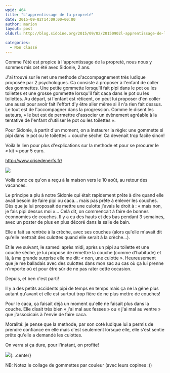 ```yaml
---
wpid: 464
title: "L'apprentissage de la propreté"
date: 2015-09-02T14:09:00+00:00
author: marion
layout: post
oldurl: http://blog.sidoine.org/2015/09/02/20150902l-apprentissage-de-la-proprete/

categories:
  - Non classé
---
```

Comme l'été est propice à l'apprentissage de la propreté, nous nous y sommes mis cet été avec Sidonie, 2 ans.

J'ai trouvé sur le net une methode d'accompagnement très ludique proposée par 2 psychologues. Ca consiste à proposer à l'enfant de coller des gommettes. Une petite gommette lorsqu'il fait pipi dans le pot ou les toilettes et une grosse gommette lorsqu'il fait caca dans le pot ou les toilettes. Au départ, si l'enfant est réticent, on peut lui proposer d'en coller une aussi pour avoir fait l'effort d'y être aller même si il n'a rien fait dessus. Le tout est de l'accompagner dans la progression. Comme le disent les auteurs, » le but est de permettre d'associer un évènement agréable à la tentative de l'enfant d'utiliser le pot ou les toilettes ».

Pour Sidonie, à partir d'un moment, on a instaurer la règle: une gommette si pipi dans le pot ou le toilettes + couche sèche! Ca devenait trop facile sinon!

Voilà le lien pour plus d'explications sur la methode et pour se procurer le « kit » pour 5 euro.

http://www.crisedenerfs.fr/

![](/media/2015/IMG_20150807_161218751.jpg)

Voilà donc ce qu'on a reçu à la maison vers le 10 août, au retour des vacances.

Le principe a plu à notre Sidonie qui était rapidement prête à dire quand elle avait besoin de faire pipi ou caca... mais pas prête à enlever les couches. Dès que je lui proposait de mettre une culotte j'avais le droit à : « mais non, je fais pipi dessus moi »... Celà dit, on commencait à faire de bonnes éconnomies de couches. Il y a eu des hauts et des bas pendant 3 semaines, avec un poster de plus en plus décoré dans la salle de bain.

Elle a fait sa rentrée à la crèche, avec ses couches (alors qu'elle m'avait dit qu'elle mettrait des culottes quand elle serait à la crèche...).

Et le we suivant, le samedi après midi, après un pipi au toilette et une couche sèche, je lui propose de remettre la couche (comme d'habitude) et là, à ma grande surprise elle me dit: « non, une culotte ». Heureusement que je me balladais avec des culottes dans mon sac au cas où ça lui prenne n'importe où et pour être sûr de ne pas rater cette occasion.

Depuis, et ben c'est parti!

Il y a des petits accidents pipi de temps en temps mais ça ne la gêne plus autant qu'avant et elle est surtout trop fière de ne plus mettre de couches!

Pour le caca, ça faisait déjà un moment qu'elle ne faisait plus dans la couche. Elle disait très bien « j'ai mal aux fesses » ou « j'ai mal au ventre » que j'associcais à l'envie de faire caca.

Moralité: je pense que la methode, par son coté ludique lui a permis de prendre confiance en elle mais c'est seulement lorsque elle, elle s'est sentie prête qu'elle a demandé les culottes.

On verra si ça dure, pour l'instant, on profite!

![](/media/2015/11933414_10153656971699444_2585237886896431635_n.jpg){: .center}

NB: Notez le collage de gommettes par couleur (avec leurs copines :))